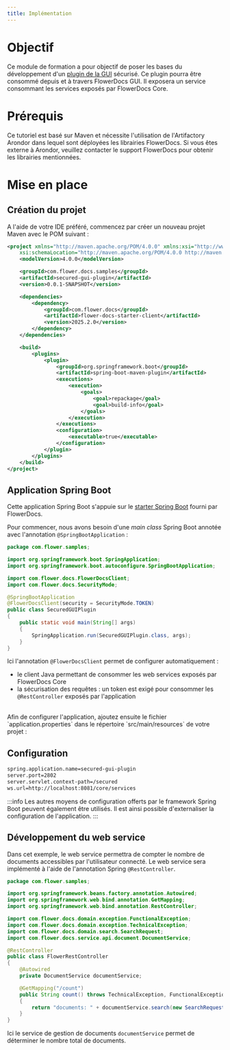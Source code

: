 ```yaml
---
title: Implémentation
---
```


# Objectif

Ce module de formation a pour objectif de poser les bases du développement d'un [plugin de la GUI](broken-link.md) sécurisé.
Ce plugin pourra être consommé depuis et à travers FlowerDocs GUI. Il exposera un service consommant les services exposés par FlowerDocs Core.


# Prérequis

Ce tutoriel est basé sur Maven et nécessite l'utilisation de l'Artifactory Arondor dans lequel sont déployées les librairies FlowerDocs.
Si vous êtes externe à Arondor, veuillez contacter le support FlowerDocs pour obtenir les librairies mentionnées.

# Mise en place

## Création du projet

A l'aide de votre IDE préféré, commencez par créer un nouveau projet Maven avec le POM suivant : 

```xml
<project xmlns="http://maven.apache.org/POM/4.0.0" xmlns:xsi="http://www.w3.org/2001/XMLSchema-instance"
	xsi:schemaLocation="http://maven.apache.org/POM/4.0.0 http://maven.apache.org/xsd/maven-4.0.0.xsd">
	<modelVersion>4.0.0</modelVersion>

    <groupId>com.flower.docs.samples</groupId>
    <artifactId>secured-gui-plugin</artifactId>
    <version>0.0.1-SNAPSHOT</version>

	<dependencies>
		<dependency>
			<groupId>com.flower.docs</groupId>
			<artifactId>flower-docs-starter-client</artifactId>
			<version>2025.2.0</version>
		</dependency>
	</dependencies>

	<build>
		<plugins>
			<plugin>
				<groupId>org.springframework.boot</groupId>
				<artifactId>spring-boot-maven-plugin</artifactId>
				<executions>
					<execution>
						<goals>
							<goal>repackage</goal>
							<goal>build-info</goal>
						</goals>
					</execution>
				</executions>
				<configuration>
					<executable>true</executable>
				</configuration>
			</plugin>
		</plugins>
	</build>
</project>
```

## Application Spring Boot

Cette application Spring Boot s'appuie sur le [starter Spring Boot](broken-link.md) fourni par FlowerDocs.

Pour commencer, nous avons besoin d'une _main class_ Spring Boot annotée avec l'annotation `@SpringBootApplication` : 

```java
package com.flower.samples;

import org.springframework.boot.SpringApplication;
import org.springframework.boot.autoconfigure.SpringBootApplication;

import com.flower.docs.FlowerDocsClient;
import com.flower.docs.SecurityMode;

@SpringBootApplication
@FlowerDocsClient(security = SecurityMode.TOKEN)
public class SecuredGUIPlugin
{
	public static void main(String[] args)
	{
		SpringApplication.run(SecuredGUIPlugin.class, args);
	}
}
```

Ici l'annotation `@FlowerDocsClient` permet de configurer automatiquement : 

* le client Java permettant de consommer les web services exposés par FlowerDocs Core
* la sécurisation des requêtes : un token est exigé pour consommer les `@RestController` exposés par l'application

<br/>
Afin de configurer l'application, ajoutez ensuite le fichier `application.properties` dans le répertoire `src/main/resources` de votre projet : 

## Configuration

```bash
spring.application.name=secured-gui-plugin
server.port=2802
server.servlet.context-path=/secured
ws.url=http://localhost:8081/core/services
```
:::info
Les autres moyens de configuration offerts par le framework Spring Boot peuvent également être utilisés.
Il est ainsi possible d'externaliser la configuration de l'application.
:::

## Développement du web service

Dans cet exemple, le web service permettra de compter le nombre de documents accessibles par l'utilisateur connecté.
Le web service sera implémenté à l'aide de l'annotation Spring `@RestController`.

```java
package com.flower.samples;

import org.springframework.beans.factory.annotation.Autowired;
import org.springframework.web.bind.annotation.GetMapping;
import org.springframework.web.bind.annotation.RestController;

import com.flower.docs.domain.exception.FunctionalException;
import com.flower.docs.domain.exception.TechnicalException;
import com.flower.docs.domain.search.SearchRequest;
import com.flower.docs.service.api.document.DocumentService;

@RestController
public class FlowerRestController
{
	@Autowired
	private DocumentService documentService;

	@GetMapping("/count")
	public String count() throws TechnicalException, FunctionalException
	{
		return "documents: " + documentService.search(new SearchRequest()).getFound();
	}
}
```

Ici le service de gestion de documents `documentService` permet de déterminer le nombre total de documents.